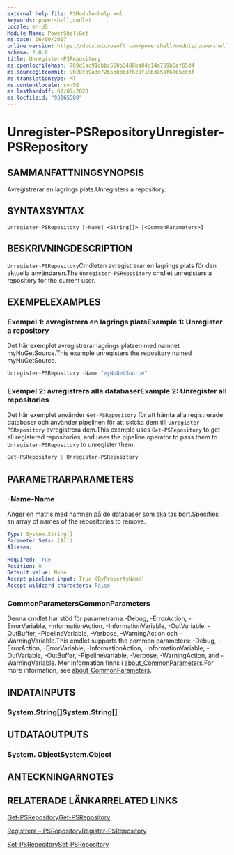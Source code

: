 ```yaml
---
external help file: PSModule-help.xml
keywords: powershell,cmdlet
Locale: en-US
Module Name: PowerShellGet
ms.date: 06/09/2017
online version: https://docs.microsoft.com/powershell/module/powershellget/unregister-psrepository?view=powershell-7.1&WT.mc_id=ps-gethelp
schema: 2.0.0
title: Unregister-PSRepository
ms.openlocfilehash: 769d1ac91cbbc580b3488ba84d14a759b6ef65d4
ms.sourcegitcommit: 9b28fb9a3d72655bb63f62af18b3a5af6a05cd3f
ms.translationtype: MT
ms.contentlocale: sv-SE
ms.lasthandoff: 07/07/2020
ms.locfileid: "93265580"
---
```

# <span data-ttu-id="5cb61-103">Unregister-PSRepository</span><span class="sxs-lookup"><span data-stu-id="5cb61-103">Unregister-PSRepository</span></span>

## <span data-ttu-id="5cb61-104">SAMMANFATTNING</span><span class="sxs-lookup"><span data-stu-id="5cb61-104">SYNOPSIS</span></span>
<span data-ttu-id="5cb61-105">Avregistrerar en lagrings plats.</span><span class="sxs-lookup"><span data-stu-id="5cb61-105">Unregisters a repository.</span></span>

## <span data-ttu-id="5cb61-106">SYNTAX</span><span class="sxs-lookup"><span data-stu-id="5cb61-106">SYNTAX</span></span>

```
Unregister-PSRepository [-Name] <String[]> [<CommonParameters>]
```

## <span data-ttu-id="5cb61-107">BESKRIVNING</span><span class="sxs-lookup"><span data-stu-id="5cb61-107">DESCRIPTION</span></span>

<span data-ttu-id="5cb61-108">`Unregister-PSRepository`Cmdleten avregistrerar en lagrings plats för den aktuella användaren.</span><span class="sxs-lookup"><span data-stu-id="5cb61-108">The `Unregister-PSRepository` cmdlet unregisters a repository for the current user.</span></span>

## <span data-ttu-id="5cb61-109">EXEMPEL</span><span class="sxs-lookup"><span data-stu-id="5cb61-109">EXAMPLES</span></span>

### <span data-ttu-id="5cb61-110">Exempel 1: avregistrera en lagrings plats</span><span class="sxs-lookup"><span data-stu-id="5cb61-110">Example 1: Unregister a repository</span></span>

<span data-ttu-id="5cb61-111">Det här exemplet avregistrerar lagrings platsen med namnet myNuGetSource.</span><span class="sxs-lookup"><span data-stu-id="5cb61-111">This example unregisters the repository named myNuGetSource.</span></span>

```powershell
Unregister-PSRepository -Name "myNuGetSource"
```

### <span data-ttu-id="5cb61-112">Exempel 2: avregistrera alla databaser</span><span class="sxs-lookup"><span data-stu-id="5cb61-112">Example 2: Unregister all repositories</span></span>

<span data-ttu-id="5cb61-113">Det här exemplet använder `Get-PSRepository` för att hämta alla registrerade databaser och använder pipelinen för att skicka dem till `Unregister-PSRepository` avregistrera dem.</span><span class="sxs-lookup"><span data-stu-id="5cb61-113">This example uses `Get-PSRepository` to get all registered repositories, and uses the pipeline operator to pass them to `Unregister-PSRepository` to unregister them.</span></span>

```powershell
Get-PSRepository | Unregister-PSRepository
```

## <span data-ttu-id="5cb61-114">PARAMETRAR</span><span class="sxs-lookup"><span data-stu-id="5cb61-114">PARAMETERS</span></span>

### <span data-ttu-id="5cb61-115">-Name</span><span class="sxs-lookup"><span data-stu-id="5cb61-115">-Name</span></span>

<span data-ttu-id="5cb61-116">Anger en matris med namnen på de databaser som ska tas bort.</span><span class="sxs-lookup"><span data-stu-id="5cb61-116">Specifies an array of names of the repositories to remove.</span></span>

```yaml
Type: System.String[]
Parameter Sets: (All)
Aliases:

Required: True
Position: 0
Default value: None
Accept pipeline input: True (ByPropertyName)
Accept wildcard characters: False
```

### <span data-ttu-id="5cb61-117">CommonParameters</span><span class="sxs-lookup"><span data-stu-id="5cb61-117">CommonParameters</span></span>

<span data-ttu-id="5cb61-118">Denna cmdlet har stöd för parametrarna -Debug, -ErrorAction, -ErrorVariable, -InformationAction, -InformationVariable, -OutVariable, -OutBuffer, -PipelineVariable, -Verbose, -WarningAction och -WarningVariable.</span><span class="sxs-lookup"><span data-stu-id="5cb61-118">This cmdlet supports the common parameters: -Debug, -ErrorAction, -ErrorVariable, -InformationAction, -InformationVariable, -OutVariable, -OutBuffer, -PipelineVariable, -Verbose, -WarningAction, and -WarningVariable.</span></span> <span data-ttu-id="5cb61-119">Mer information finns i [about_CommonParameters](https://go.microsoft.com/fwlink/?LinkID=113216).</span><span class="sxs-lookup"><span data-stu-id="5cb61-119">For more information, see [about_CommonParameters](https://go.microsoft.com/fwlink/?LinkID=113216).</span></span>

## <span data-ttu-id="5cb61-120">INDATA</span><span class="sxs-lookup"><span data-stu-id="5cb61-120">INPUTS</span></span>

### <span data-ttu-id="5cb61-121">System.String[]</span><span class="sxs-lookup"><span data-stu-id="5cb61-121">System.String[]</span></span>

## <span data-ttu-id="5cb61-122">UTDATA</span><span class="sxs-lookup"><span data-stu-id="5cb61-122">OUTPUTS</span></span>

### <span data-ttu-id="5cb61-123">System. Object</span><span class="sxs-lookup"><span data-stu-id="5cb61-123">System.Object</span></span>

## <span data-ttu-id="5cb61-124">ANTECKNINGAR</span><span class="sxs-lookup"><span data-stu-id="5cb61-124">NOTES</span></span>

## <span data-ttu-id="5cb61-125">RELATERADE LÄNKAR</span><span class="sxs-lookup"><span data-stu-id="5cb61-125">RELATED LINKS</span></span>

[<span data-ttu-id="5cb61-126">Get-PSRepository</span><span class="sxs-lookup"><span data-stu-id="5cb61-126">Get-PSRepository</span></span>](Get-PSRepository.md)

[<span data-ttu-id="5cb61-127">Registrera – PSRepository</span><span class="sxs-lookup"><span data-stu-id="5cb61-127">Register-PSRepository</span></span>](Register-PSRepository.md)

[<span data-ttu-id="5cb61-128">Set-PSRepository</span><span class="sxs-lookup"><span data-stu-id="5cb61-128">Set-PSRepository</span></span>](Set-PSRepository.md)
